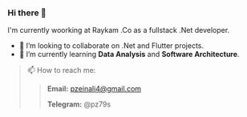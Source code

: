 ### Hi there 👋

I'm currently woorking at Raykam .Co as a fullstack .Net developer. 

- 👯 I’m looking to collaborate on .Net and Flutter projects.
- 🌱 I’m currently learning **Data Analysis** and **Software Architecture**.

>  📫 How to reach me:
> > **Email:** pzeinali4@gmail.com
> > 
> > **Telegram:** @pz79s

<!--
**ParsaZa79/ParsaZa79** is a ✨ _special_ ✨ repository because its `README.md` (this file) appears on your GitHub profile.

Here are some ideas to get you started:

- 🔭 I’m currently working on ...
- 🌱 I’m currently learning ...
- 👯 I’m looking to collaborate on ...
- 🤔 I’m looking for help with ...
- 💬 Ask me about ...
- 📫 How to reach me: ...
- 😄 Pronouns: ...
- ⚡ Fun fact: ...
-->
